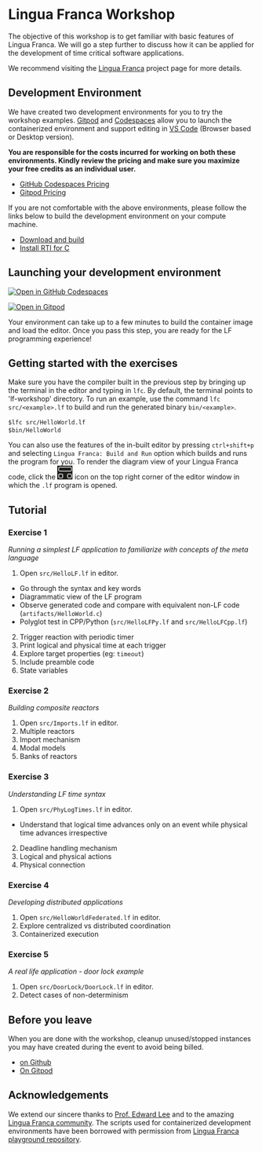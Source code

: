 # Lingua Franca Workshop
The objective of this workshop is to get familiar with basic features of Lingua Franca. We will go a step further to discuss how it can be applied for the development of time critical software applications. 

We recommend visiting the [Lingua Franca](https://www.lf-lang.org/) project page for more details.



## Development Environment

We have created two development environments for you to try the workshop examples. [Gitpod](http://gitpod.io) and [Codespaces](https://github.com/codespaces/) allow you to launch the containerized environment and support editing in [VS Code](https://code.visualstudio.com/) (Browser based or Desktop version).

**You are responsible for the costs incurred for working on both these environments. Kindly review the pricing and make sure you maximize your free credits as an individual user.**

 - [GitHub Codespaces Pricing](https://docs.github.com/en/billing/managing-billing-for-github-codespaces/about-billing-for-github-codespaces)
 - [Gitpod Pricing](https://www.gitpod.io/pricing)

If you are not comfortable with the above environments, please follow the links below to build the development environment on your compute machine.
 - [Download and build](https://www.lf-lang.org/download)
 - [Install RTI for C](https://www.lf-lang.org/docs/handbook/distributed-execution?target=c#installation-of-the-rti)



## Launching your development environment
[![Open in GitHub Codespaces](https://github.com/codespaces/badge.svg)](https://github.com/codespaces/new?hide_repo_select=true&ref=main&repo=598781284&devcontainer_path=.devcontainer%2Fdevcontainer.json&location=WestUs2)

[![Open in Gitpod](https://gitpod.io/button/open-in-gitpod.svg)](https://gitpod.io/#https://github.com/DensoSVIC/lf-workshop.git)

<!--- 
### Launch containerized version
[![Open in GitHub Codespaces](https://github.com/codespaces/badge.svg)](https://github.com/codespaces/new?hide_repo_select=true&ref=main&repo=598781284&devcontainer_path=.devcontainer%2Fcontainerized%2Fdevcontainer.json&location=WestUs2)
-->
Your environment can take up to a few minutes to build the container image and load the editor. Once you pass this step, you are ready for the LF programming experience!

## Getting started with the exercises
Make sure you have the compiler built in the previous step by bringing up the terminal in the editor and typing in `lfc`. By default, the terminal points to 'lf-workshop' directory. To run an example, use the command `lfc src/<example>.lf` to build and run the generated binary `bin/<example>`.
```
$lfc src/HelloWorld.lf
$bin/HelloWorld
```

You can also use the features of the in-built editor by pressing `ctrl+shift+p` and selecting `Lingua Franca: Build and Run` option which builds and runs the program for you. To render the diagram view of your Lingua Franca code, click the ![diagram-image](icons/diagram-icon.png "Keiler Diagram") icon on the top right corner of the editor window in which the `.lf` program is opened.

## Tutorial
### Exercise 1
*Running a simplest LF application to familiarize with concepts of the meta language*

1. Open `src/HelloLF.lf` in editor.
- Go through the syntax and key words
- Diagrammatic view of the LF program
- Observe generated code and compare with equivalent non-LF code (`artifacts/HelloWorld.c`)
- Polyglot test in CPP/Python (`src/HelloLFPy.lf` and `src/HelloLFCpp.lf`)
2. Trigger reaction with periodic timer
3. Print logical and physical time at each trigger
4. Explore target properties (eg: `timeout`)
5. Include preamble code
6. State variables

### Exercise 2 
*Building composite reactors*
1. Open `src/Imports.lf` in editor.
2. Multiple reactors
3. Import mechanism
4. Modal models
5. Banks of reactors

### Exercise 3
*Understanding LF time syntax*
1. Open `src/PhyLogTimes.lf` in editor.
- Understand that logical time advances only on an event while physical time advances irrespective
2. Deadline handling mechanism
3. Logical and physical actions
4. Physical connection

### Exercise 4
*Developing distributed applications*
1. Open `src/HelloWorldFederated.lf` in editor.
2. Explore centralized vs distributed coordination
3. Containerized execution

### Exercise 5
*A real life application - door lock example*
1. Open `src/DoorLock/DoorLock.lf` in editor.
2. Detect cases of non-determinism

## Before you leave
When you are done with the workshop, cleanup unused/stopped instances you may have created during the event to avoid being billed.
* [on Github](https://github.com/codespaces/)
* [On Gitpod](https://gitpod.io/workspaces)


## Acknowledgements
We extend our sincere thanks to [Prof. Edward Lee](https://www2.eecs.berkeley.edu/Faculty/Homepages/lee.html) and to the amazing [Lingua Franca community](https://www.lf-lang.org/community). The scripts used for containerized development environments have been borrowed with permission from [Lingua Franca playground repository](https://github.com/lf-lang/lingua-franca-playground). 